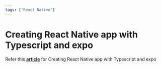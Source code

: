 ```yaml
---
tags: ["React Native"]
---
```

<!--markdownlint-disable MD013 MD029 MD036 MD024 MD033 MD040 MD042 MD001 MD051 MD025 MD052-->
# Creating React Native app with Typescript and expo

Refer this [**article**](/docs/articles/ReactNative/AppWithTypescript) for Creating React Native app with Typescript and expo
